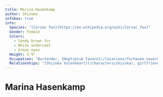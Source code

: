 ```yaml
---
title: Marina Hasenkamp
author: Shizuka
infobox: true
info:
  Species: "[Corsac fox](https://en.wikipedia.org/wiki/Corsac_fox)"
  Gender: Female
  Colors:
    - Sandy brown fur
    - White undercoat
    - Green eyes
  Height: 5'9"
  Occupation: "Bartender, [Hoptimism Tavern](/locations/furhaven-tavern)"
  Relationships: "[Shizuka Valenheart](/characters/shizuka), girlfriend"
---
```


# Marina Hasenkamp


